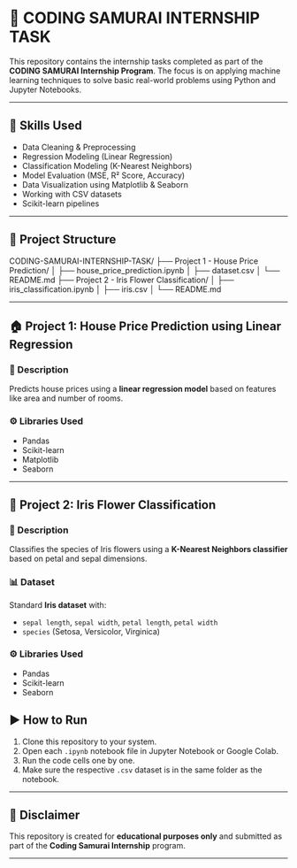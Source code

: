 # 💼 CODING SAMURAI INTERNSHIP TASK

This repository contains the internship tasks completed as part of the **CODING SAMURAI Internship Program**. The focus is on applying machine learning techniques to solve basic real-world problems using Python and Jupyter Notebooks.

---

## 🧠 Skills Used
- Data Cleaning & Preprocessing
- Regression Modeling (Linear Regression)
- Classification Modeling (K-Nearest Neighbors)
- Model Evaluation (MSE, R² Score, Accuracy)
- Data Visualization using Matplotlib & Seaborn
- Working with CSV datasets
- Scikit-learn pipelines

---

## 📁 Project Structure
CODING-SAMURAI-INTERNSHIP-TASK/
├── Project 1 - House Price Prediction/
│ ├── house_price_prediction.ipynb
│ ├── dataset.csv
│ └── README.md
├── Project 2 - Iris Flower Classification/
│ ├── iris_classification.ipynb
│ ├── iris.csv
│ └── README.md


---

## 🏠 Project 1: House Price Prediction using Linear Regression

### 📌 Description
Predicts house prices using a **linear regression model** based on features like area and number of rooms.

### ⚙️ Libraries Used
- Pandas
- Scikit-learn
- Matplotlib
- Seaborn

---

## 🌸 Project 2: Iris Flower Classification

### 📌 Description
Classifies the species of Iris flowers using a **K-Nearest Neighbors classifier** based on petal and sepal dimensions.

### 📊 Dataset
Standard **Iris dataset** with:
- `sepal length`, `sepal width`, `petal length`, `petal width`
- `species` (Setosa, Versicolor, Virginica)

### ⚙️ Libraries Used
- Pandas
- Scikit-learn
- Seaborn

## ▶️ How to Run

1. Clone this repository to your system.
2. Open each `.ipynb` notebook file in Jupyter Notebook or Google Colab.
3. Run the code cells one by one.
4. Make sure the respective `.csv` dataset is in the same folder as the notebook.

---

## 📌 Disclaimer
This repository is created for **educational purposes only** and submitted as part of the **Coding Samurai Internship** program.

---


